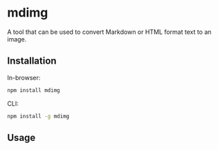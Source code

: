 # mdimg

A tool that can be used to convert Markdown or HTML format text to an image.

## Installation

In-browser:

```bash
npm install mdimg
```

CLI:

```bash
npm install -g mdimg
```

## Usage
